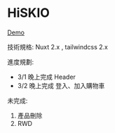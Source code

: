# HiSKIO

[Demo](https://hisiko.netlify.app/)

技術規格: Nuxt 2.x , tailwindcss 2.x

進度規劃: 

 * 3/1 晚上完成 Header
 * 3/2 晚上完成 登入、加入購物車
  
未完成:

 1. 產品刪除
 2. RWD
